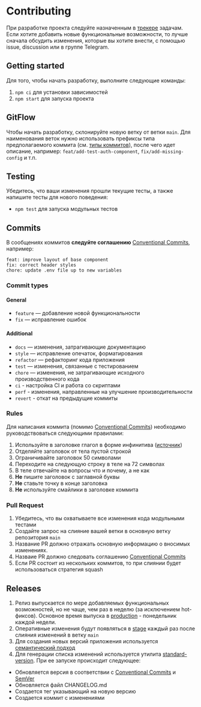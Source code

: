# Contributing

При разработке проекта следуйте назначенным в [трекере](https://github.com/orgs/routelink/projects/1) задачам. Если хотите добавить новые функциональные возможности, то лучше сначала обсудить изменения, которые вы хотите внести, с помощью issue, discussion или в группе Telegram.

## Getting started
Для того, чтобы начать разработку, выполните следующие команды:
1. `npm ci` для установки зависимостей
2. `npm start` для запуска проекта

## GitFlow

Чтобы начать разработку, склонируйте новую ветку от ветки `main`.
Для наименования веток нужно использовать префиксы типа предполагаемого коммита (см. [типы коммитов](#сommit-type)), после чего идет описание, например: `feat/add-test-auth-component`, `fix/add-missing-config` и т.п.

## Testing

Убедитесь, что ваши изменения прошли текущие тесты, а также напишите тесты для нового поведения:

- `npm test` для запуска модульных тестов

## Commits

В сообщениях коммитов **следуйте соглашению** [Conventional Commits](https://www.conventionalcommits.org/ru/v1.0.0/), например:
```
feat: improve layout of base component
fix: correct header styles
chore: update .env file up to new variables
```

### <a id="сommit-type"></a>Commit types

#### General
- `feature` — добавление новой функциональности
- `fix` —  исправление ошибок

#### Additional
- `docs` — изменения, затрагивающие документацию
- `style` — исправление опечаток, форматирования
- `refactor` — рефакторинг кода приложения
- `test` — изменения, связанные с тестированием
- `chore` — изменения, не затрагивающие исходного производственного кода
- `ci` - настройка CI и работа со скриптами
- `perf` - изменения, направленные на улучшение производительности
- `revert` - откат на предыдущие коммиты

### Rules
Для написания коммита (помимо [Conventional Commits](https://www.conventionalcommits.org/ru/v1.0.0/)) необходимо руководствоваться следующими правилами:
1. Используйте в заголовке глагол в форме инфинитива ([источник](https://habr.com/ru/companies/sberbank/articles/662744/))
2. Отделяйте заголовок от тела пустой строкой
3. Ограничивайте заголовок 50 символами
4. Переходите на следующую строку в теле на 72 символах
5. В теле отвечайте на вопросы что и почему, а не как
6. **Не** пишите заголовок с заглавной буквы
7. **Не** ставьте точку в конце заголовка
8. **Не** используйте смайлики в заголовке коммита

### Pull Request
1. Убедитесь, что вы охватываете все изменения кода модульными тестами
2. Создайте запрос на слияние вашей ветки в основную ветку репозитория `main`
3. Название PR должно отражать основную информацию о вносимых изменениях.
4. Назваие PR должно следовать соглашению [Conventional Commits](https://www.conventionalcommits.org/ru/v1.0.0/)
5. Если PR состоит из нескольких коммитов, то при слиянии будет использоваться стратегия squash

## Releases

1. Релиз выпускается по мере добавляемых функциональных возможностей, но не чаще, чем раз в неделю (за исключением hot-фиксов). Основное время выпуска в [production](https://routelink.ru) - понедельник каждой недели.
2. Оперативные изменения будут появляться в [stage](https://stage.routelink.ru) каждый раз после слияния изменений в ветку `main`
3. Для создания новых версий приложения используется [семантический подход](https://semver.org/lang/ru/)
4. Для генерации списка изменений используется утилита [standard-version](https://www.npmjs.com/package/standard-version). При ее запуске происходит следующее:
- Обновляется версия в соответствии с [Conventional Commits](https://www.conventionalcommits.org/ru/v1.0.0/) и [SemVer](https://semver.org/lang/ru/)
- Обновляется файл CHANGELOG.md
- Создается тег указывающий на новую версию
- Создается коммит с изменениями
